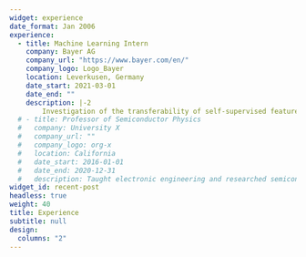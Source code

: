 ```yaml
---
widget: experience
date_format: Jan 2006
experience:
  - title: Machine Learning Intern
    company: Bayer AG
    company_url: "https://www.bayer.com/en/"
    company_logo: Logo_Bayer
    location: Leverkusen, Germany
    date_start: 2021-03-01
    date_end: ""
    description: |-2
        Investigation of the transferability of self-supervised features in medical image tasks
  # - title: Professor of Semiconductor Physics
  #   company: University X
  #   company_url: ""
  #   company_logo: org-x
  #   location: California
  #   date_start: 2016-01-01
  #   date_end: 2020-12-31
  #   description: Taught electronic engineering and researched semiconductor physics.
widget_id: recent-post
headless: true
weight: 40
title: Experience
subtitle: null
design:
  columns: "2"
---
```


